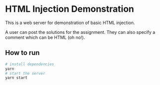 
# HTML Injection Demonstration

This is a web server for demonstration of basic HTML injection.

A user can post the solutions for the assignment. They can also specify a comment which can be HTML (oh no!).

## How to run

``` sh
# install dependencies
yarn
# start the server
yarn start
```
